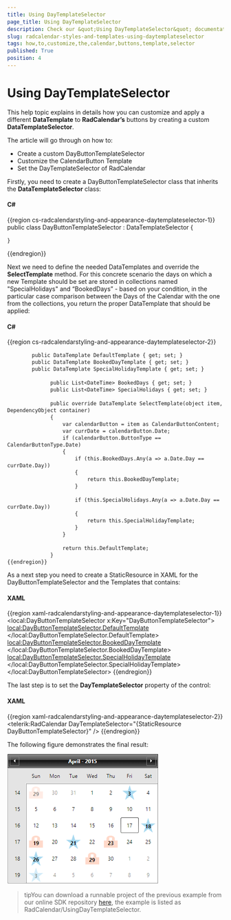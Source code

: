 ```yaml
---
title: Using DayTemplateSelector
page_title: Using DayTemplateSelector
description: Check our &quot;Using DayTemplateSelector&quot; documentation article for the RadCalendar WPF control.
slug: radcalendar-styles-and-templates-using-daytemplateselector
tags: how,to,customize,the,calendar,buttons,template,selector
published: True
position: 4
---
```


# Using DayTemplateSelector

This help topic explains in details how you can customize and apply a different __DataTemplate__ to __RadCalendar’s__ buttons by creating a custom __DataTemplateSelector__.

The article will go through on how to:

* Create a custom DayButtonTemplateSelector
* Customize the CalendarButton Template
* Set the DayTemplateSelector of RadCalendar

Firstly, you need to create a DayButtonTemplateSelector class that inherits the __DataTemplateSelector__ class:

#### __C#__

{{region cs-radcalendarstyling-and-appearance-daytemplateselector-1}}
	public class DayButtonTemplateSelector : DataTemplateSelector
	{
	
	}
{{endregion}}

Next we need to define the needed DataTemplates and override the __SelectTemplate__ method. For this concrete scenario the days on which a new Template should be set are stored in collections named "SpecialHolidays" and “BookedDays” - based on your condition, in the particular case comparison between the Days of the Calendar with the one from the collections, you return the proper DataTemplate that should be applied:

#### __C#__

{{region cs-radcalendarstyling-and-appearance-daytemplateselector-2}}
					
			public DataTemplate DefaultTemplate { get; set; }
			public DataTemplate BookedDayTemplate { get; set; }
			public DataTemplate SpecialHolidayTemplate { get; set; }
			
			      public List<DateTime> BookedDays { get; set; }
			      public List<DateTime> SpecialHolidays { get; set; }
			
			      public override DataTemplate SelectTemplate(object item, DependencyObject container)
			      {
			          var calendarButton = item as CalendarButtonContent;
			          var currDate = calendarButton.Date;
			          if (calendarButton.ButtonType == CalendarButtonType.Date)
			          {
			              if (this.BookedDays.Any(a => a.Date.Day == currDate.Day))
			              {
			                  return this.BookedDayTemplate;
			              }
			
			              if (this.SpecialHolidays.Any(a => a.Date.Day == currDate.Day))
			              {
			                  return this.SpecialHolidayTemplate;
			              }
			          }
			
			          return this.DefaultTemplate;
			      }
	{{endregion}}

As a next step you need to create a StaticResource in XAML for the DayButtonTemplateSelector and the Templates that contains:

#### __XAML__

{{region xaml-radcalendarstyling-and-appearance-daytemplateselector-1}}
	<local:DayButtonTemplateSelector x:Key="DayButtonTemplateSelector">
	    <local:DayButtonTemplateSelector.DefaultTemplate>
	        <DataTemplate>
	            <TextBlock Text="{Binding Text}" />
	        </DataTemplate>
	    </local:DayButtonTemplateSelector.DefaultTemplate>
	    <local:DayButtonTemplateSelector.BookedDayTemplate>
	        <DataTemplate>
	            <Grid>
	                <Path Data="M3.9,1.9 L3.9,4.9 L5.9,4.9 L5.9,1.9 z M4.9,0 C6.5,0 7.9,1.3 7.9,2.9 L7.9,4.9 L10,4.9 L10,12 L0,12 L0,4.9 L1.9,4.9 L1.9,2.9 C1.9,1.3 3.2,0 4.9,0 z" 
	              Fill="LightSalmon"
	              Height="28" 
	              Stretch="Fill" 
	              UseLayoutRounding="False"
	              Width="32"
	              Opacity="0.4"/>
	                <TextBlock Text="{Binding Text}" 
	                   Margin="0 6 0 0"
	                   Foreground="Black" 
	                   FontWeight="Bold" 
	                   HorizontalAlignment="Center" 
	                   VerticalAlignment="Center"/>
	            </Grid>
	        </DataTemplate>
	    </local:DayButtonTemplateSelector.BookedDayTemplate>
	    <local:DayButtonTemplateSelector.SpecialHolidayTemplate>
	        <DataTemplate>
	            <Grid>
	                <Path Data="M11.5,0 L14.2,8.3 L23.0,8.3 L16,13.5 L18.6,22 L11.5,16.7 L4.4,22 L7.1,13.5 L0,8.3 L8.7,8.3 z" 
	              Fill="#FF25A0DA" 
	              Height="34"
	              Stretch="Fill"
	              UseLayoutRounding="False"
	              Width="34"
	              Opacity="0.4"/>
	                <TextBlock Text="{Binding Text}" 
	                   Margin="0 5 0 0"
	                   Foreground="Black"
	                   FontWeight="Bold" 
	                   HorizontalAlignment="Center"
	                   VerticalAlignment="Center"/>
	            </Grid>
	        </DataTemplate>
	    </local:DayButtonTemplateSelector.SpecialHolidayTemplate>
	</local:DayButtonTemplateSelector>
{{endregion}}

The last step is to set the __DayTemplateSelector__ property of the control:

#### __XAML__
{{region xaml-radcalendarstyling-and-appearance-daytemplateselector-2}}
	<telerik:RadCalendar DayTemplateSelector="{StaticResource DayButtonTemplateSelector}" />
{{endregion}}

The following figure demonstrates the final result:

![radcalendar-styling-and-appearance-daytemplateselector-1](images/radcalendar-styling-and-appearance-daytemplateselector-1.png)

>tipYou can download a runnable project of the previous example from our online SDK repository [here](https://github.com/telerik/xaml-sdk), the example is listed as RadCalendar/UsingDayTemplateSelector.
